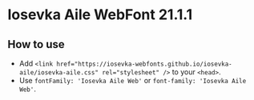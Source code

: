 # Iosevka Aile WebFont 21.1.1

## How to use

- Add `<link href="https://iosevka-webfonts.github.io/iosevka-aile/iosevka-aile.css" rel="stylesheet" />` to your `<head>`.
- Use `fontFamily: 'Iosevka Aile Web'` or `font-family: 'Iosevka Aile Web'`.
